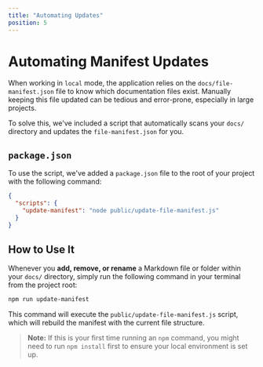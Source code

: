 ```yaml
---
title: "Automating Updates"
position: 5
---
```


# Automating Manifest Updates

When working in `local` mode, the application relies on the `docs/file-manifest.json` file to know which documentation files exist. Manually keeping this file updated can be tedious and error-prone, especially in large projects.

To solve this, we've included a script that automatically scans your `docs/` directory and updates the `file-manifest.json` for you.

## `package.json`

To use the script, we've added a `package.json` file to the root of your project with the following command:

```json
{
  "scripts": {
    "update-manifest": "node public/update-file-manifest.js"
  }
}
```

## How to Use It

Whenever you **add, remove, or rename** a Markdown file or folder within your `docs/` directory, simply run the following command in your terminal from the project root:

```bash
npm run update-manifest
```

This command will execute the `public/update-file-manifest.js` script, which will rebuild the manifest with the current file structure.

> **Note:** If this is your first time running an `npm` command, you might need to run `npm install` first to ensure your local environment is set up.
